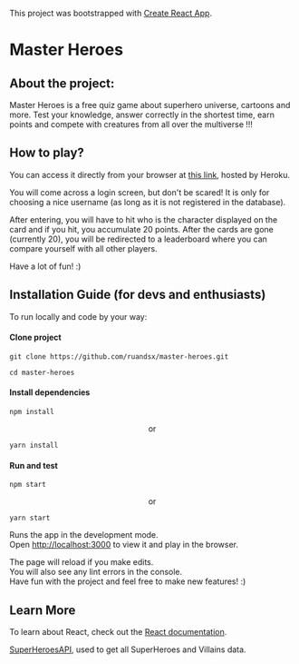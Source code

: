 This project was bootstrapped with [Create React App](https://github.com/facebook/create-react-app).

# Master Heroes

## About the project:
 Master Heroes is a free quiz game about superhero universe, cartoons and more. Test your knowledge, answer correctly in the shortest time, earn points and compete with creatures from all over the multiverse !!!
  

## How to play?

You can access it directly from your browser at [this link](https://powerful-eyrie-76019.herokuapp.com/), hosted by Heroku.

You will come across a login screen, but don't be scared! It is only for choosing a nice username (as long as it is not registered in the database).

After entering, you will have to hit who is the character displayed on the card and if you hit, you accumulate 20 points. After the cards are gone (currently 20), you will be redirected to a leaderboard where you can compare yourself with all other players.

Have a lot of fun! :)

## Installation Guide (for devs and enthusiasts)

To run locally and code by your way:

#### Clone project
```
git clone https://github.com/ruandsx/master-heroes.git

cd master-heroes
```

#### Install dependencies
```
npm install
```
<p style="text-align: center;">or</p>

```
yarn install
```


#### Run and test
```
npm start
```
<p style="text-align: center;">or</p>

```
yarn start
```

Runs the app in the development mode.<br />
Open [http://localhost:3000](http://localhost:3000) to view it and play in the browser.

The page will reload if you make edits.<br />
You will also see any lint errors in the console.<br/>
Have fun with the project and feel free to make new features! :)

## Learn More

To learn about React, check out the [React documentation](https://reactjs.org/).

[SuperHeroesAPI](https://superheroapi.com), used to get all SuperHeroes and Villains data.